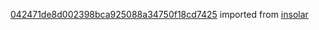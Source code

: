 [042471de8d002398bca925088a34750f18cd7425](https://github.com/insolar/insolar/commit/042471de8d002398bca925088a34750f18cd7425) imported from [insolar](https://github.com/insolar/insolar)
